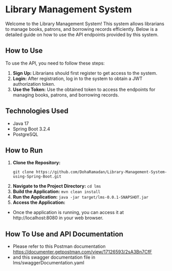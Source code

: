 # Library Management System

Welcome to the Library Management System! This system allows librarians to manage books, patrons, and borrowing records efficiently. Below is a detailed guide on how to use the API endpoints provided by this system.

## How to Use

To use the API, you need to follow these steps:

1. **Sign Up:** Librarians should first register to get access to the system.
2. **Login:** After registration, log in to the system to obtain a JWT authorization token.
3. **Use the Token:** Use the obtained token to access the endpoints for managing books, patrons, and borrowing records.

## Technologies Used

- Java 17
- Spring Boot 3.2.4
- PostgreSQL

## How to Run

1. **Clone the Repository:** 
   ```
   git clone https://github.com/DohaRamadan/Library-Management-System-using-Spring-Boot.git
2. **Navigate to the Project Directory:**
  ```cd lms```
3. **Build the Application:**
  ```mvn clean install```
4. **Run the Application:**
  ```java -jar target/lms-0.0.1-SNAPSHOT.jar```
5. **Access the Application:**
  - Once the application is running, you can access it at http://localhost:8080 in your web browser.

## How To Use and API Documentation
- Please refer to this Postman documentation https://documenter.getpostman.com/view/17126593/2sA3Bn7CfF
- and this swagger documentation file in lms/swaggerDocumentation.yaml

